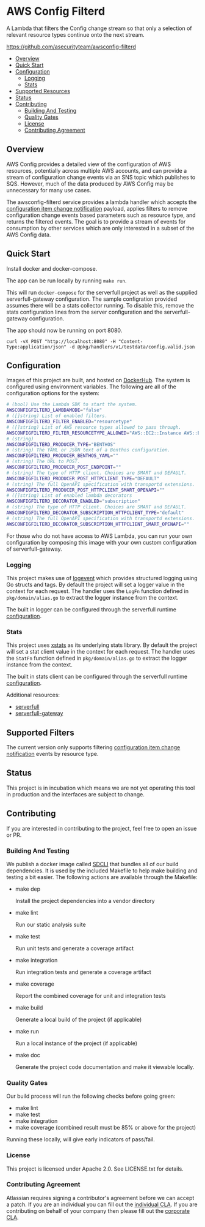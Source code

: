 <a id="markdown-AWS Config Filterd" name="AWS Config Filterd"></a>
# AWS Config Filterd

A Lambda that filters the Config change stream so that only a selection of
relevant resource types continue onto the next stream.

<https://github.com/asecurityteam/awsconfig-filterd>

<!-- TOC -->
- [Overview](#overview)
- [Quick Start](#quick-start)
- [Configuration](#configuration)
    - [Logging](#logging)
    - [Stats](#stats)
- [Supported Resources](#supported-resources)
- [Status](#status)
- [Contributing](#contributing)
    - [Building And Testing](#building-and-testing)
    - [Quality Gates](#quality-gates)
    - [License](#license)
    - [Contributing Agreement](#contributing-agreement)
<!-- /TOC -->

<a id="markdown-overview" name="overview"></a>
## Overview

AWS Config provides a detailed view of the configuration of AWS resources, potentially across multiple AWS accounts, and
can provide a stream of configuration change events via an SNS topic which publishes to SQS. However, much of the data produced by AWS Config may be unnecessary for many use cases.

The awsconfig-filterd service provides a lambda handler which accepts the [configuration item change notification](https://docs.aws.amazon.com/config/latest/developerguide/example-sns-notification.html)
payload, applies filters to remove configuration change events based parameters such as resource type, and returns the
filtered events. The goal is to provide a stream of events for consumption by other services which are only interested
in a subset of the AWS Config data.

<a id="markdown-quick-start" name="quick-start"></a>
## Quick Start

Install docker and docker-compose.

The app can be run locally by running `make run`.

This will run `docker-compose` for the serverfull project
as well as the supplied serverfull-gateway configuration.
The sample configration provided assumes there will be a stats
collector running. To disable this, remove the stats configuration
lines from the server configuration and the serverfull-gateway
configuration.

The app should now be running on port 8080.

`curl -vX POST "http://localhost:8080" -H "Content-Type:application/json" -d @pkg/handlers/v1/testdata/config.valid.json`

<a id="markdown-configuration" name="configuration"></a>
## Configuration

Images of this project are built, and hosted on [DockerHub](https://cloud.docker.com/u/asecurityteam/repository/docker/asecurityteam/awsconfig-filterd). The system is configured using environment variables. The following are all of the configuration options for the system:

```bash
# (bool) Use the Lambda SDK to start the system.
AWSCONFIGFILTERD_LAMBDAMODE="false"
# ([]string) List of enabled filters.
AWSCONFIGFILTERD_FILTER_ENABLED="resourcetype"
# ([]string) List of AWS resource types allowed to pass through.
AWSCONFIGFILTERD_FILTER_RESOURCETYPE_ALLOWED="AWS::EC2::Instance AWS::ElasticLoadBalancing::LoadBalancer AWS::ElasticLoadBalancingV2::LoadBalancer"
# (string)
AWSCONFIGFILTERD_PRODUCER_TYPE="BENTHOS"
# (string) The YAML or JSON text of a Benthos configuration.
AWSCONFIGFILTERD_PRODUCER_BENTHOS_YAML=""
# (string) The URL to POST.
AWSCONFIGFILTERD_PRODUCER_POST_ENDPOINT=""
# (string) The type of HTTP client. Choices are SMART and DEFAULT.
AWSCONFIGFILTERD_PRODUCER_POST_HTTPCLIENT_TYPE="DEFAULT"
# (string) The full OpenAPI specification with transportd extensions.
AWSCONFIGFILTERD_PRODUCER_POST_HTTPCLIENT_SMART_OPENAPI=""
# ([]string) List of enabled lambda decorators
AWSCONFIGFILTERD_DECORATOR_ENABLED="subscription"
# (string) The type of HTTP client. Choices are SMART and DEFAULT.
AWSCONFIGFILTERD_DECORATOR_SUBSCRIPTION_HTTPCLIENT_TYPE="default"
# (string) The full OpenAPI specification with transportd extensions.
AWSCONFIGFILTERD_DECORATOR_SUBSCRIPTION_HTTPCLIENT_SMART_OPENAPI=""
```

For those who do not have access to AWS Lambda, you can run your own configuration by composing this
image with your own custom configuration of serverfull-gateway.

<a id="markdown-logging" name="logging"></a>
### Logging

This project makes use of [logevent](https://github.com/asecurityteam/logevent) which provides structured logging
using Go structs and tags. By default the project will set a logger value in the context for each request. The handler
uses the `LogFn` function defined in `pkg/domain/alias.go` to extract the logger instance from the context.

The built in logger can be configured through the serverfull runtime [configuration](https://github.com/asecurityteam/serverfull#configuration).

<a id="markdown-stats" name="stats"></a>
### Stats

This project uses [xstats](https://github.com/rs/xstats) as its underlying stats library. By default the project will
set a stat client value in the context for each request. The handler uses the `StatFn` function defined in
`pkg/domain/alias.go` to extract the logger instance from the context.

The built in stats client can be configured through the serverfull runtime [configuration](https://github.com/asecurityteam/serverfull#configuration).

Additional resources:

* [serverfull](https://github.com/asecurityteam/serverfull)
* [serverfull-gateway](https://github.com/asecurityteam/serverfull-gateway)

<a id="markdown-supported-resources" name="supported-resources"></a>
## Supported Filters

The current version only supports filtering [configuration item change notification](https://docs.aws.amazon.com/config/latest/developerguide/example-sns-notification.html) events by resource type.

<a id="markdown-status" name="status"></a>
## Status

This project is in incubation which means we are not yet operating this tool in production
and the interfaces are subject to change.

<a id="markdown-contributing" name="contributing"></a>
## Contributing

If you are interested in contributing to the project, feel free to open an issue or PR.

<a id="markdown-building-and-testing" name="building-and-testing"></a>
### Building And Testing

We publish a docker image called [SDCLI](https://github.com/asecurityteam/sdcli) that
bundles all of our build dependencies. It is used by the included Makefile to help make
building and testing a bit easier. The following actions are available through the Makefile:

-   make dep

    Install the project dependencies into a vendor directory

-   make lint

    Run our static analysis suite

-   make test

    Run unit tests and generate a coverage artifact

-   make integration

    Run integration tests and generate a coverage artifact

-   make coverage

    Report the combined coverage for unit and integration tests

-   make build

    Generate a local build of the project (if applicable)

-   make run

    Run a local instance of the project (if applicable)

-   make doc

    Generate the project code documentation and make it viewable
    locally.

<a id="markdown-quality-gates" name="quality-gates"></a>
### Quality Gates

Our build process will run the following checks before going green:

-   make lint
-   make test
-   make integration
-   make coverage (combined result must be 85% or above for the project)

Running these locally, will give early indicators of pass/fail.

<a id="markdown-license" name="license"></a>
### License

This project is licensed under Apache 2.0. See LICENSE.txt for details.

<a id="markdown-contributing-agreement" name="contributing-agreement"></a>
### Contributing Agreement

Atlassian requires signing a contributor's agreement before we can accept a
patch. If you are an individual you can fill out the
[individual CLA](https://na2.docusign.net/Member/PowerFormSigning.aspx?PowerFormId=3f94fbdc-2fbe-46ac-b14c-5d152700ae5d).
If you are contributing on behalf of your company then please fill out the
[corporate CLA](https://na2.docusign.net/Member/PowerFormSigning.aspx?PowerFormId=e1c17c66-ca4d-4aab-a953-2c231af4a20b).
